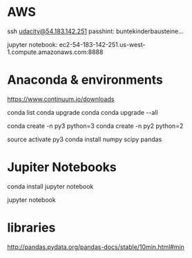 # AWS

ssh udacity@54.183.142.251
passhint: buntekinderbausteine...

jupyter notebook:
ec2-54-183-142-251.us-west-1.compute.amazonaws.com:8888

# Anaconda & environments
https://www.continuum.io/downloads

conda list
conda upgrade conda
conda upgrade --all

conda create -n py3 python=3
conda create -n py2 python=2

source activate py3
conda install numpy scipy pandas


# Jupiter Notebooks
conda install jupyter notebook

jupyter notebook


# libraries

http://pandas.pydata.org/pandas-docs/stable/10min.html#min
